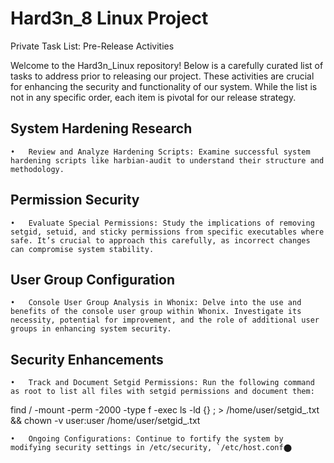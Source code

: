 # Hard3n_8 Linux Project

Private Task List: Pre-Release Activities

Welcome to the Hard3n_Linux repository! Below is a carefully curated list of tasks to address prior to releasing our project. These activities are crucial for enhancing the security and functionality of our system. While the list is not in any specific order, each item is pivotal for our release strategy.

## System Hardening Research

	•	Review and Analyze Hardening Scripts: Examine successful system hardening scripts like harbian-audit to understand their structure and methodology.

## Permission Security

	•	Evaluate Special Permissions: Study the implications of removing setgid, setuid, and sticky permissions from specific executables where safe. It’s crucial to approach this carefully, as incorrect changes can compromise system stability.

## User Group Configuration

	•	Console User Group Analysis in Whonix: Delve into the use and benefits of the console user group within Whonix. Investigate its necessity, potential for improvement, and the role of additional user groups in enhancing system security.

## Security Enhancements

	•	Track and Document Setgid Permissions: Run the following command as root to list all files with setgid permissions and document them:

find / -mount -perm -2000 -type f -exec ls -ld {} \; > /home/user/setgid_.txt && chown -v user:user /home/user/setgid_.txt

	•	Ongoing Configurations: Continue to fortify the system by modifying security settings in /etc/security, `/etc/host.conf​⬤
